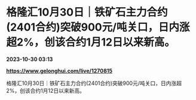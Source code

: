 # 格隆汇10月30日｜铁矿石主力合约(2401合约)突破900元/吨关口，日内涨超2%，创该合约1月12日以来新高。

**2023-10-30 03:13**

**https://www.gelonghui.com/live/1270815**

格隆汇10月30日｜铁矿石主力合约(2401合约)突破900元/吨关口，日内涨超2%，创该合约1月12日以来新高。